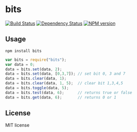 # bits

[![Build Status](https://secure.travis-ci.org/flosse/bits.png)](http://travis-ci.org/flosse/bits)
[![Dependency Status](https://gemnasium.com/flosse/bits.png)](https://gemnasium.com/flosse/bits)
[![NPM version](https://badge.fury.io/js/bits.png)](http://badge.fury.io/js/bits)

## Usage

```shell
npm install bits
```

```javascript
var bits = require("bits");
var data = 0;
data = bits.set(data, 2);
data = bits.set(data, [0,3,7]); // set bit 0, 3 and 7
data = bits.clear(data, 1);
data = bits.clear(data, 1, 5);  // clear bit 1,3,4,5
data = bits.toggle(data, 5);
data = bits.test(data, 6);      // returns true or false
data = bits.get(data, 6);       // returns 0 or 1
```

## License

MIT license
